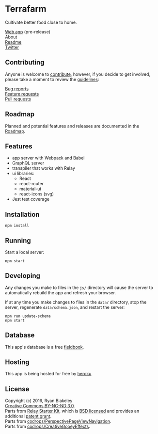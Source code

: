 # Terrafarm

Cultivate better food close to home.

[Web app](http://terrafarm.herokuapp.com/) (pre-release)  
[About](http://terrafarm.herokuapp.com/#/about)  
[Readme](http://rblakeley.github.io/terrafarm/)  
[Twitter](https://twitter.com/terrafarmapp)  

## Contributing

Anyone is welcome to [contribute](./NOTES/CONTRIBUTING.md), however, if you decide to get involved, please take a moment to review the [guidelines](./NOTES/CONTRIBUTING.md):

[Bug reports](./NOTES/CONTRIBUTING.md#bugs)  
[Feature requests](./NOTES/CONTRIBUTING.md#features)  
[Pull requests](./NOTES/CONTRIBUTING.md#pull-requests)

## Roadmap

Planned and potential features and releases are documented in the [Roadmap](./NOTES/ROADMAP.md).

## Features

- app server with Webpack and Babel
- GraphQL server
- transpiler that works with Relay
- ui libraries:
  - React
  - react-router
  - material-ui
  - react-icons (svg)
- Jest test coverage

## Installation

```
npm install
```

## Running

Start a local server:

```
npm start
```

## Developing

Any changes you make to files in the `js/` directory will cause the server to
automatically rebuild the app and refresh your browser.

If at any time you make changes to files in the `data/` directory, stop the
server, regenerate `data/schema.json`, and restart the server:

```
npm run update-schema
npm start
```

## Database

This app's database is a free [fieldbook](https://fieldbook.com).

## Hosting

This app is being hosted for free by [heroku](https://heroku.com).

## License

Copyright (c) 2016, Ryan Blakeley  
[Creative Commons BY-NC-ND 3.0](http://creativecommons.org/licenses/by-nc-nd/3.0/).  
Parts from [Relay Starter Kit](https://github.com/relayjs/relay-starter-kit), which is [BSD licensed](./NOTES/LICENSE) and provides an additional [patent grant](./NOTES/PATENTS).  
Parts from [codrops/PerspectivePageViewNavigation](https://github.com/codrops/PerspectivePageViewNavigation).  
Parts from [codrops/CreativeGooeyEffects](https://github.com/codrops/CreativeGooeyEffects).  
